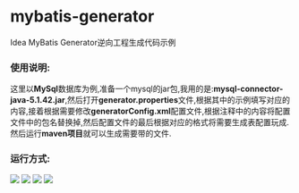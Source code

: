 # mybatis-generator
Idea MyBatis Generator逆向工程生成代码示例

### 使用说明:

这里以**MySql**数据库为例,准备一个mysql的jar包,我用的是:**mysql-connector-java-5.1.42.jar**,然后打开**generator.properties**文件,根据其中的示例填写对应的内容,接着根据需要修改**generatorConfig.xml**配置文件,根据注释中的内容将配置文件中的包名替换掉,然后配置文件的最后根据对应的格式将需要生成表配置玩成.然后运行**maven项目**就可以生成需要带的文件.

### 运行方式:

![](https://github.com/674803226/mybatis-generator.git/raw/master/Screenshots/1.png)
![](https://github.com/674803226/mybatis-generator.git/origin/master/Screenshots/2.png)
![](https://github.com/674803226/mybatis-generator.git/origin/master/Screenshots/3.png)
![](https://github.com/674803226/mybatis-generator.git/origin/master/Screenshots/4.png)
